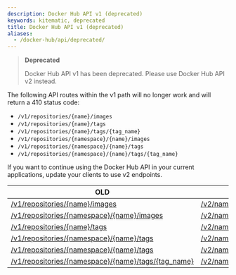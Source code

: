 ```yaml
---
description: Docker Hub API v1 (deprecated)
keywords: kitematic, deprecated
title: Docker Hub API v1 (deprecated)
aliases:
  - /docker-hub/api/deprecated/
---
```


> **Deprecated**
>
> Docker Hub API v1 has been deprecated. Please use Docker Hub API v2 instead.

The following API routes within the v1 path will no longer work and will return a 410 status code:
* `/v1/repositories/{name}/images`
* `/v1/repositories/{name}/tags`
* `/v1/repositories/{name}/tags/{tag_name}`
* `/v1/repositories/{namespace}/{name}/images`
* `/v1/repositories/{namespace}/{name}/tags`
* `/v1/repositories/{namespace}/{name}/tags/{tag_name}`

If you want to continue using the Docker Hub API in your current applications, update your clients to use v2 endpoints.

| **OLD**                                                                                                                                                              | **NEW**                                                                                                                                                                                                              |
|----------------------------------------------------------------------------------------------------------------------------------------------------------------------|--------------------------------------------------------------------------------------------------------------------------------------------------------------------------------------------------------------------- |
| [/v1/repositories/{name}/images](https://github.com/moby/moby/blob/v1.3.0/docs/sources/reference/api/docker-io_api.md#list-user-repository-images)                   | [/v2/namespaces/{namespace}/repositories/{repository}/images](/reference/api/hub/latest.md#tag/images/operation/GetNamespacesRepositoriesImages)                                                              |
| [/v1/repositories/{namespace}/{name}/images](https://github.com/moby/moby/blob/v1.3.0/docs/sources/reference/api/docker-io_api.md#list-user-repository-images)       | [/v2/namespaces/{namespace}/repositories/{repository}/images](/reference/api/hub/latest.md#tag/images/operation/GetNamespacesRepositoriesImages)                                                              |
| [/v1/repositories/{name}/tags](https://github.com/moby/moby/blob/v1.8.3/docs/reference/api/registry_api.md#list-repository-tags)                                     | [/v2/namespaces/{namespace}/repositories/{repository}/tags](/reference/api/hub/latest.md#tag/repositories/paths/~1v2~1namespaces~1%7Bnamespace%7D~1repositories~1%7Brepository%7D~1tags/get)                  |
| [/v1/repositories/{namespace}/{name}/tags](https://github.com/moby/moby/blob/v1.8.3/docs/reference/api/registry_api.md#list-repository-tags)                         | [/v2/namespaces/{namespace}/repositories/{repository}/tags](/reference/api/hub/latest.md#tag/repositories/paths/~1v2~1namespaces~1%7Bnamespace%7D~1repositories~1%7Brepository%7D~1tags/get)                  |
| [/v1/repositories/{namespace}/{name}/tags](https://github.com/moby/moby/blob/v1.8.3/docs/reference/api/registry_api.md#get-image-id-for-a-particular-tag)            | [/v2/namespaces/{namespace}/repositories/{repository}/tags/{tag}](/reference/api/hub/latest.md#tag/repositories/paths/~1v2~1namespaces~1%7Bnamespace%7D~1repositories~1%7Brepository%7D~1tags~1%7Btag%7D/get) |
| [/v1/repositories/{namespace}/{name}/tags/{tag_name}](https://github.com/moby/moby/blob/v1.8.3/docs/reference/api/registry_api.md#get-image-id-for-a-particular-tag) | [/v2/namespaces/{namespace}/repositories/{repository}/tags/{tag}](/reference/api/hub/latest.md#tag/repositories/paths/~1v2~1namespaces~1%7Bnamespace%7D~1repositories~1%7Brepository%7D~1tags~1%7Btag%7D/get) |
